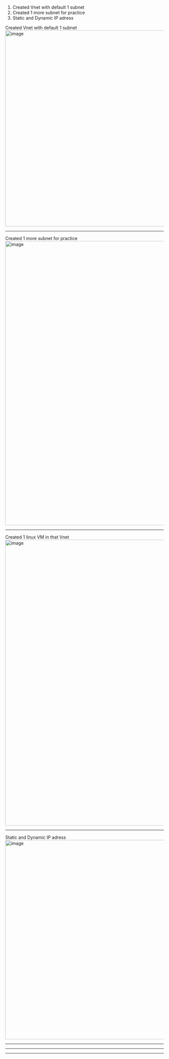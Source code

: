 
1. Created Vnet with default 1 subnet
2. Created 1 more subnet for practice
3. Static and Dynamic IP adress






Created Vnet with default 1 subnet
<img width="1913" height="624" alt="image" src="https://github.com/user-attachments/assets/b3de9919-40f1-4008-bee7-59e6864f90d9" />


----------------------------------------------------------------------------------------------------------------------------------------------------------------------------------------------------------------

Created 1 more subnet for practice
<img width="1616" height="904" alt="image" src="https://github.com/user-attachments/assets/7f9da49b-28c6-43ee-9337-409c23054f24" />

----------------------------------------------------------------------------------------------------------------------------------------------------------------------------------------------------------------

Created 1 linux VM in that Vnet
<img width="1901" height="909" alt="image" src="https://github.com/user-attachments/assets/dd447091-d05e-410e-a309-3b85e0dfbeb4" />


----------------------------------------------------------------------------------------------------------------------------------------------------------------------------------------------------------------

Static and Dynamic IP adress
<img width="1919" height="634" alt="image" src="https://github.com/user-attachments/assets/dbedc407-41ac-467f-b01b-841ab6ef2335" />


----------------------------------------------------------------------------------------------------------------------------------------------------------------------------------------------------------------



----------------------------------------------------------------------------------------------------------------------------------------------------------------------------------------------------------------



----------------------------------------------------------------------------------------------------------------------------------------------------------------------------------------------------------------
